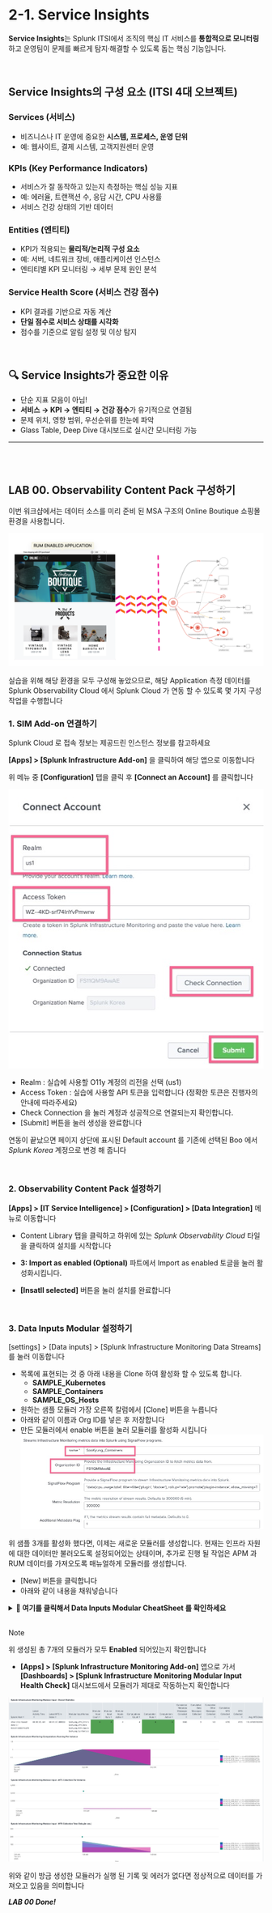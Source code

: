 # 2-1. Service Insights

**Service Insights**는 Splunk ITSI에서 조직의 핵심 IT 서비스를 **통합적으로 모니터링**하고 운영팀이 문제를 빠르게 탐지·해결할 수 있도록 돕는 핵심 기능입니다.

</br>

## Service Insights의 구성 요소 (ITSI 4대 오브젝트)

### **Services (서비스)**

- 비즈니스나 IT 운영에 중요한 **시스템, 프로세스, 운영 단위**
- 예: 웹사이트, 결제 시스템, 고객지원센터 운영

### **KPIs (Key Performance Indicators)**

- 서비스가 잘 동작하고 있는지 측정하는 핵심 성능 지표
- 예: 에러율, 트랜잭션 수, 응답 시간, CPU 사용률
- 서비스 건강 상태의 기반 데이터

### **Entities (엔티티)**

- KPI가 적용되는 **물리적/논리적 구성 요소**
- 예: 서버, 네트워크 장비, 애플리케이션 인스턴스
- 엔티티별 KPI 모니터링 → 세부 문제 원인 분석

### **Service Health Score (서비스 건강 점수)**

- KPI 결과를 기반으로 자동 계산
- **단일 점수로 서비스 상태를 시각화**
- 점수를 기준으로 알림 설정 및 이상 탐지

</br>

## 🔍 Service Insights가 중요한 이유

- 단순 지표 모음이 아님!
- **서비스 → KPI → 엔티티 → 건강 점수**가 유기적으로 연결됨
- 문제 위치, 영향 범위, 우선순위를 한눈에 파악
- Glass Table, Deep Dive 대시보드로 실시간 모니터링 가능

---

</br>
</br>

## LAB 00. Observability Content Pack 구성하기

이번 워크샵에서는 데이터 소스를 미리 준비 된 MSA 구조의 Online Boutique 쇼핑몰 환경을 사용합니다.

![](../../images/2-ninja-itsi/2-1-onlineBoutique.png)

실습을 위해 해당 환경을 모두 구성해 놓았으므로, 해당 Application 측정 데이터를 Splunk Observability Cloud 에서 Splunk Cloud 가 연동 할 수 있도록 몇 가지 구성작업을 수행합니다

### 1. SIM Add-on 연결하기

Splunk Cloud 로 접속 정보는 제공드린 인스턴스 정보를 참고하세요

**[Apps] > [Splunk Infrastructure Add-on]** 을 클릭하여 해당 앱으로 이동합니다

위 메뉴 중 **[Configuration]** 탭을 클릭 후 **[Connect an Account]** 를 클릭합니다

![](../../images/2-ninja-itsi/2-1-config1.jpg)

- Realm : 실습에 사용할 O11y 계정의 리전을 선택 (us1)
- Access Token : 실습에 사용할 API 토큰을 입력합니다 (정확한 토큰은 진행자의 안내에 따라주세요)
- Check Connection 을 눌러 계정과 성공적으로 연결되는지 확인합니다.
- [Submit] 버튼을 눌러 생성을 완료합니다

연동이 끝났으면 페이지 상단에 표시된 Default account 를 기존에 선택된 Boo 에서 _Splunk Korea_ 계정으로 변경 해 줍니다

</br>

### 2. Observability Content Pack 설정하기

**[Apps] > [IT Service Intelligence] > [Configuration] > [Data Integration]** 메뉴로 이동합니다

- Content Library 탭을 클릭하고 하위에 있는 _Splunk Observability Cloud_ 타일을 클릭하여 설치를 시작합니다

- **3: Import as enabled (Optional)** 파트에서 Import as enabled 토글을 눌러 활성화시킵니다.

- **[Insatll selected]** 버튼을 눌러 설치를 완료합니다

</br>

### 3. Data Inputs Modular 설정하기

[settings] > [Data inputs] > [Splunk Infrastructure Monitoring Data Streams] 를 눌러 이동합니다

- 목록에 표현되는 것 중 아래 내용을 Clone 하여 활성화 할 수 있도록 합니다.
  - **SAMPLE_Kubernetes**
  - **SAMPLE_Containers**
  - **SAMPLE_OS_Hosts**
- 원하는 샘플 모듈러 가장 오른쪽 칼럼에서 [Clone] 버튼을 누릅니다
- 아래와 같이 이름과 Org ID를 넣은 후 저장합니다
- 만든 모듈러에서 enable 버튼을 눌러 모듈러를 활성화 시킵니다
  ![](../../images/2-ninja-itsi/2-1-config2.jpg)

위 샘플 3개를 활성화 했다면, 이제는 새로운 모듈러를 생성합니다. 현재는 인프라 자원에 대한 데이터만 불러오도록 설정되어있는 상태이며, 추가로 진행 될 작업은 APM 과 RUM 데이터를 가져오도록 매뉴얼하게 모듈러를 생성합니다.

- [New] 버튼을 클릭합니다
- 아래와 같이 내용을 채워넣습니다

<details>
<summary><b>📌 여기를 클릭해서 Data Inputs Modular CheatSheet 를 확인하세요 </b></summary>

</br>

```bash
# Pods Infra utilization

data('container_cpu_utilization', rollup='rate').sum(by=['k8s.pod.name', 'k8s.node.name', 'k8s.cluster.name', 'k8s.pod.uid']).scale(0.01).publish();
data('container.memory.usage', filter=filter('k8s.cluster.name', '*') and filter('k8s.namespace.name', '*') and filter('sf_tags', '*', match_missing=True) and filter('k8s.deployment.name', '*', match_missing=True)).sum(by=['k8s.container.name', 'k8s.pod.name', 'k8s.node.name', 'k8s.cluster.name', 'k8s.pod.uid']).publish();
data('container.filesystem.usage', filter=filter('k8s.cluster.name', '*') and filter('k8s.namespace.name', '*') and filter('sf_tags', '*', match_missing=True) and filter('k8s.deployment.name', '*', match_missing=True)).sum(by=['k8s.container.name', 'k8s.pod.name', 'k8s.node.name', 'k8s.cluster.name', 'k8s.pod.uid']).publish();
```

</br>

```bash
# APM Traffic & Errors
data('service.request.duration.ns.p99', filter=filter('sf_service', '*')).publish(); data('service.request.duration.ns.median', filter=filter('sf_service', '*')).publish();
data('service.request.count', filter=filter('sf_service', '*')).publish();
data('traces.count', filter=filter('sf_service', '*')).publish();
data('traces.duration.ns.p99', filter=filter('sf_service', '*')).publish();
```

</br>

```bash
# RUM page view & errors
data('rum.page_view.count').publish(label='rum_page_view'); data('rum.client_error.count').publish(label='rum_client_error'); data('rum.page_view.time.ns.p75').scale(0.000001).publish(label='rum_page_view_time'); data('rum.resource_request.count').publish(label='rum_resource_request'); data('rum.resource_request.time.ns.p75').scale(0.000001).publish(label='rum_resource_request_time'); data('rum.crash.count').publish(label='rum_crash_count'); data('rum.app_error.count').publish(label='rum_app_error_count'); data('rum.cold_start.time.ns.p75').scale(0.000001).publish(label='rum_cold_start_time'); data('rum.cold_start.count').publish(label='rum_cold_start_count'); data('rum.webvitals_lcp.time.ns.p75').scale(0.000001).publish(label='rum_webvitals_lcp'); data('rum.webvitals_cls.score.p75').publish(label='rum_webvitals_cls'); data('rum.webvitals_fid.time.ns.p75').scale(0.000001).publish(label='rum_webvitals_fid');
```

</br>

```bash
# Synthetics
data('*', filter=filter('sf_product', 'synthetics') and filter('test_type', '*')).publish();
data('synthetics.run.uptime.percent', filter=filter('test_type', 'browser')and filter('test', '*')).mean(over=Args.get('ui.dashboard_window', '15m')).mean(by=['test']).publish();
data('synthetics.duration.time.ms', filter=filter('test', '*') and filter('test_type', 'browser')).mean(by=['location', 'location_id', 'test_id', 'test_type']).publish();
```

</details>

</br>

> [!NOTE]
> 위 생성된 총 7개의 모듈러가 모두 **Enabled** 되어있는지 확인합니다

- **[Apps] > [Splunk Infrastructure Monitoring Add-on]** 앱으로 가서 **[Dashboards] > [Splunk Infrastructure Monitoring Modular Input Health Check]** 대시보드에서 모듈러가 제대로 작동하는지 확인합니다

![](../../images/2-ninja-itsi/2-1-config3.jpg)

위와 같이 방금 생성한 모듈러가 실행 된 기록 및 에러가 없다면 정상적으로 데이터를 가져오고 있음을 의미합니다

**_LAB 00 Done!_**
